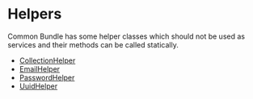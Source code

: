 Helpers
============

Common Bundle has some helper classes which should not be used as services and their methods can be called statically.

* [CollectionHelper](https://github.com/anzusystems/common-bundle/blob/main/src/Helper/CollectionHelper.php)
* [EmailHelper](https://github.com/anzusystems/common-bundle/blob/main/src/Helper/EmailHelper.php)
* [PasswordHelper](https://github.com/anzusystems/common-bundle/blob/main/src/Helper/PasswordHelper.php)
* [UuidHelper](https://github.com/anzusystems/common-bundle/blob/main/src/Helper/UuidHelper.php)
